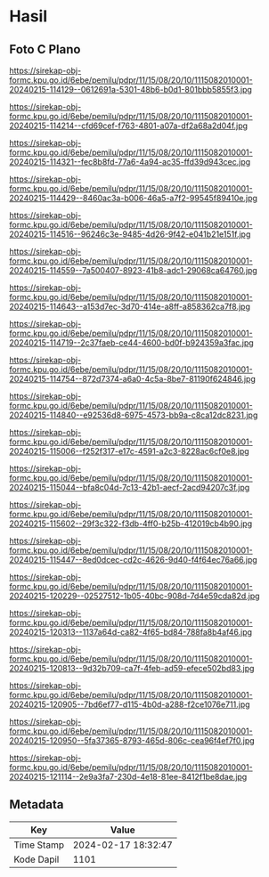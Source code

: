# Hasil

## Foto C Plano

https://sirekap-obj-formc.kpu.go.id/6ebe/pemilu/pdpr/11/15/08/20/10/1115082010001-20240215-114129--0612691a-5301-48b6-b0d1-801bbb5855f3.jpg

https://sirekap-obj-formc.kpu.go.id/6ebe/pemilu/pdpr/11/15/08/20/10/1115082010001-20240215-114214--cfd69cef-f763-4801-a07a-df2a68a2d04f.jpg

https://sirekap-obj-formc.kpu.go.id/6ebe/pemilu/pdpr/11/15/08/20/10/1115082010001-20240215-114321--fec8b8fd-77a6-4a94-ac35-ffd39d943cec.jpg

https://sirekap-obj-formc.kpu.go.id/6ebe/pemilu/pdpr/11/15/08/20/10/1115082010001-20240215-114429--8460ac3a-b006-46a5-a7f2-99545f89410e.jpg

https://sirekap-obj-formc.kpu.go.id/6ebe/pemilu/pdpr/11/15/08/20/10/1115082010001-20240215-114516--96246c3e-9485-4d26-9f42-e041b21e151f.jpg

https://sirekap-obj-formc.kpu.go.id/6ebe/pemilu/pdpr/11/15/08/20/10/1115082010001-20240215-114559--7a500407-8923-41b8-adc1-29068ca64760.jpg

https://sirekap-obj-formc.kpu.go.id/6ebe/pemilu/pdpr/11/15/08/20/10/1115082010001-20240215-114643--a153d7ec-3d70-414e-a8ff-a858362ca7f8.jpg

https://sirekap-obj-formc.kpu.go.id/6ebe/pemilu/pdpr/11/15/08/20/10/1115082010001-20240215-114719--2c37faeb-ce44-4600-bd0f-b924359a3fac.jpg

https://sirekap-obj-formc.kpu.go.id/6ebe/pemilu/pdpr/11/15/08/20/10/1115082010001-20240215-114754--872d7374-a6a0-4c5a-8be7-81190f624846.jpg

https://sirekap-obj-formc.kpu.go.id/6ebe/pemilu/pdpr/11/15/08/20/10/1115082010001-20240215-114840--e92536d8-6975-4573-bb9a-c8ca12dc8231.jpg

https://sirekap-obj-formc.kpu.go.id/6ebe/pemilu/pdpr/11/15/08/20/10/1115082010001-20240215-115006--f252f317-e17c-4591-a2c3-8228ac6cf0e8.jpg

https://sirekap-obj-formc.kpu.go.id/6ebe/pemilu/pdpr/11/15/08/20/10/1115082010001-20240215-115044--bfa8c04d-7c13-42b1-aecf-2acd94207c3f.jpg

https://sirekap-obj-formc.kpu.go.id/6ebe/pemilu/pdpr/11/15/08/20/10/1115082010001-20240215-115602--29f3c322-f3db-4ff0-b25b-412019cb4b90.jpg

https://sirekap-obj-formc.kpu.go.id/6ebe/pemilu/pdpr/11/15/08/20/10/1115082010001-20240215-115447--8ed0dcec-cd2c-4626-9d40-f4f64ec76a66.jpg

https://sirekap-obj-formc.kpu.go.id/6ebe/pemilu/pdpr/11/15/08/20/10/1115082010001-20240215-120229--02527512-1b05-40bc-908d-7d4e59cda82d.jpg

https://sirekap-obj-formc.kpu.go.id/6ebe/pemilu/pdpr/11/15/08/20/10/1115082010001-20240215-120313--1137a64d-ca82-4f65-bd84-788fa8b4af46.jpg

https://sirekap-obj-formc.kpu.go.id/6ebe/pemilu/pdpr/11/15/08/20/10/1115082010001-20240215-120813--9d32b709-ca7f-4feb-ad59-efece502bd83.jpg

https://sirekap-obj-formc.kpu.go.id/6ebe/pemilu/pdpr/11/15/08/20/10/1115082010001-20240215-120905--7bd6ef77-d115-4b0d-a288-f2ce1076e711.jpg

https://sirekap-obj-formc.kpu.go.id/6ebe/pemilu/pdpr/11/15/08/20/10/1115082010001-20240215-120950--5fa37365-8793-465d-806c-cea96f4ef7f0.jpg

https://sirekap-obj-formc.kpu.go.id/6ebe/pemilu/pdpr/11/15/08/20/10/1115082010001-20240215-121114--2e9a3fa7-230d-4e18-81ee-8412f1be8dae.jpg


## Metadata

| Key        | Value               |
| ---------- | ------------------- |
| Time Stamp | 2024-02-17 18:32:47 |
| Kode Dapil | 1101                |



